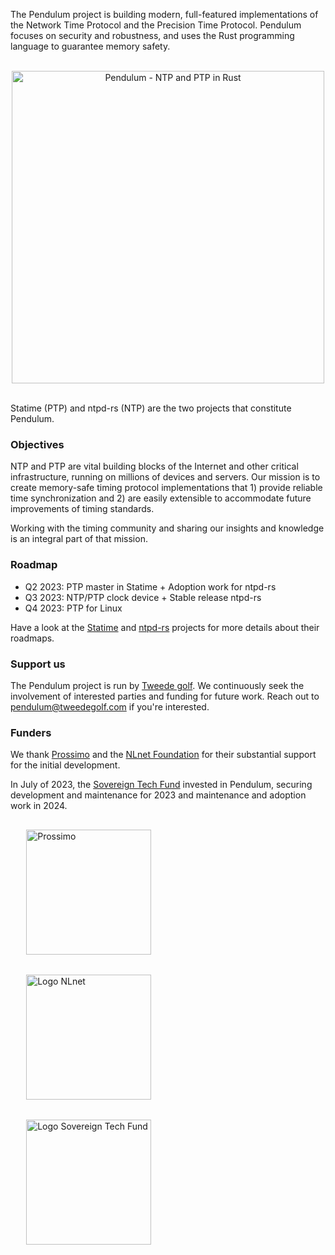 The Pendulum project is building modern, full-featured implementations of the Network Time Protocol and the Precision Time Protocol. Pendulum focuses on security and robustness, and uses the Rust programming language to guarantee memory safety. 

<p align="center" >
<br />
<img width="500px" alt="Pendulum - NTP and PTP in Rust" src="https://raw.githubusercontent.com/pendulum-project/.github/main/profile/pendulum-illustration-v3.jpg" />
<br /><br />
</p>

Statime (PTP) and ntpd-rs (NTP) are the two projects that constitute Pendulum.

### Objectives

NTP and PTP are vital building blocks of the Internet and other critical infrastructure, running on millions of devices and servers. Our mission is to create memory-safe timing protocol implementations that 1) provide reliable time synchronization and 2) are easily extensible to accommodate future improvements of timing standards.

Working with the timing community and sharing our insights and knowledge is an integral part of that mission.

### Roadmap

- Q2 2023: PTP master in Statime + Adoption work for ntpd-rs
- Q3 2023: NTP/PTP clock device + Stable release ntpd-rs
- Q4 2023: PTP for Linux

Have a look at the [Statime](https://github.com/pendulum-project/statime) and [ntpd-rs](https://github.com/memorysafety/ntpd-rs) projects for more details about their roadmaps.

### Support us

The Pendulum project is run by [Tweede golf](https://tweedegolf.nl/en). We continuously seek the involvement of interested parties and funding for future work. Reach out to pendulum@tweedegolf.com if you're interested.

### Funders

We thank [Prossimo] and the [NLnet Foundation] for their substantial support for the initial development. 

In July of 2023, the [Sovereign Tech Fund] invested in Pendulum, securing development and maintenance for 2023 and maintenance and adoption work in 2024.

<img style="margin: 1rem 5% 1rem 5%;"  alt="Prossimo" src="https://www.memorysafety.org/images/Prossimo%20Brand%20Assets/Prossimo%20Horizontal%20Full%20Color.svg" width="200px"/>

<img style="margin: 1rem 5% 1rem 5%;" src="https://nlnet.nl/logo/banner.svg" alt="Logo NLnet"  width="200px" />

<img style="margin: 1rem 5% 1rem 5%;" src="https://tweedegolf.nl/images/logo-stf-blank.png" alt="Logo Sovereign Tech Fund"  width="200px" />


[Sovereign Tech Fund]: https://sovereigntechfund.de/en/
[Prossimo]: https://www.memorysafety.org/
[NLnet Foundation]: https://nlnet.nl/




